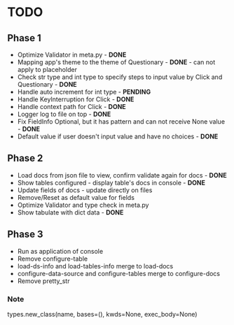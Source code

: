 
# TODO
## Phase 1
- Optimize Validator in meta.py - **DONE**
- Mapping app's theme to the theme of Questionary - **DONE** - can not apply to placeholder
- Check str type and int type to specify steps to input value by Click and Questionary - **DONE**
- Handle auto increment for int type - **PENDING**
- Handle KeyInterruption for Click - **DONE**
- Handle context path for Click - **DONE**
- Logger log to file on top - **DONE**
- Fix FieldInfo Optional, but it has pattern and can not receive None value - **DONE**
- Default value if user doesn't input value and have no choices - **DONE**
## Phase 2
- Load docs from json file to view, confirm validate again for docs - **DONE**
- Show tables configured - display table's docs in console - **DONE**
- Update fields of docs - update directly on files
- Remove/Reset as default value for fields
- Optimize Validator and type check in meta.py
- Show tabulate with dict data - **DONE**

## Phase 3
- Run as application of console
- Remove configure-table
- load-ds-info and load-tables-info merge to load-docs
- configure-data-source and configure-tables merge to configure-docs
- Remove pretty_str

### Note
types.new_class(name, bases=(), kwds=None, exec_body=None)